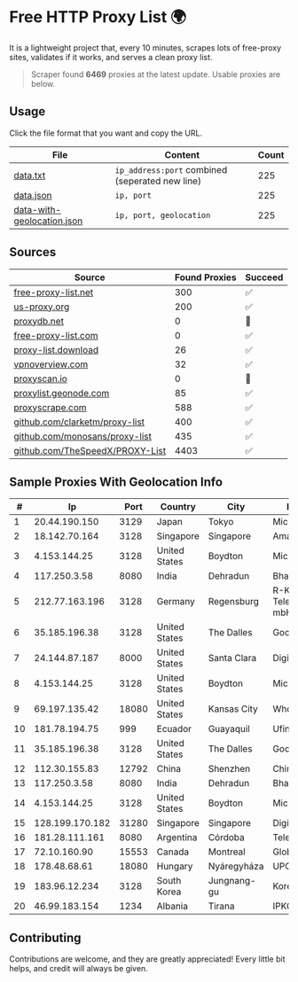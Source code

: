 
# Free HTTP Proxy List 🌍

It is a lightweight project that, every 10 minutes, scrapes lots of free-proxy sites, validates if it works, and serves a clean proxy list.


> Scraper found **6469** proxies at the latest update. Usable proxies are below.

## Usage

Click the file format that you want and copy the URL.


|File|Content|Count|
|----|-------|-----|
|[data.txt](https://raw.githubusercontent.com/themiralay/Proxy-List-World/master/data.txt)|`ip_address:port` combined (seperated new line)|225|
|[data.json](https://raw.githubusercontent.com/themiralay/Proxy-List-World/master/data.json)|`ip, port`|225|
|[data-with-geolocation.json](https://raw.githubusercontent.com/themiralay/Proxy-List-World/master/data-with-geolocation.json)|`ip, port, geolocation`|225|

## Sources

|Source|Found Proxies|Succeed|
|------|-------------|-------|
|[free-proxy-list.net](https://free-proxy-list.net)|300|✅|
|[us-proxy.org](https://www.us-proxy.org)|200|✅|
|[proxydb.net](http://proxydb.net)|0|🚫|
|[free-proxy-list.com](https://free-proxy-list.com/?page=&port=&type%5B%5D=http&type%5B%5D=https&up_time=0&search=Search)|0|✅|
|[proxy-list.download](https://www.proxy-list.download/HTTP)|26|✅|
|[vpnoverview.com](https://vpnoverview.com/privacy/anonymous-browsing/free-proxy-servers)|32|✅|
|[proxyscan.io](https://www.proxyscan.io)|0|🚫|
|[proxylist.geonode.com](https://proxylist.geonode.com/api/proxy-list?limit=300&page=1&sort_by=lastChecked&sort_type=desc&protocols=http,https)|85|✅|
|[proxyscrape.com](https://api.proxyscrape.com/v2/?request=displayproxies&protocol=http&timeout=10000&country=all&ssl=all&anonymity=all)|588|✅|
|[github.com/clarketm/proxy-list](https://raw.githubusercontent.com/clarketm/proxy-list/master/proxy-list-raw.txt)|400|✅|
|[github.com/monosans/proxy-list](https://raw.githubusercontent.com/monosans/proxy-list/main/proxies/http.txt)|435|✅|
|[github.com/TheSpeedX/PROXY-List](https://raw.githubusercontent.com/TheSpeedX/PROXY-List/master/http.txt)|4403|✅|


## Sample Proxies With Geolocation Info

|#|Ip|Port|Country|City|Internet Service Provider|
|-|--|----|-------|----|-------------------------|
|1|20.44.190.150|3129|Japan|Tokyo|Microsoft Corporation|
|2|18.142.70.164|3128|Singapore|Singapore|Amazon Technologies Inc.|
|3|4.153.144.25|3128|United States|Boydton|Microsoft Corporation|
|4|117.250.3.58|8080|India|Dehradun|Bharat Sanchar Nigam Ltd|
|5|212.77.163.196|3128|Germany|Regensburg|R-KOM Regensburger Telekommunikationsgesellschaft mbH & Co. KG|
|6|35.185.196.38|3128|United States|The Dalles|Google LLC|
|7|24.144.87.187|8000|United States|Santa Clara|DigitalOcean, LLC|
|8|4.153.144.25|3128|United States|Boydton|Microsoft Corporation|
|9|69.197.135.42|18080|United States|Kansas City|WholeSale Internet|
|10|181.78.194.75|999|Ecuador|Guayaquil|Ufinet Panama S.A.|
|11|35.185.196.38|3128|United States|The Dalles|Google LLC|
|12|112.30.155.83|12792|China|Shenzhen|China Mobile|
|13|117.250.3.58|8080|India|Dehradun|Bharat Sanchar Nigam Ltd|
|14|4.153.144.25|3128|United States|Boydton|Microsoft Corporation|
|15|128.199.170.182|31280|Singapore|Singapore|DigitalOcean, LLC|
|16|181.28.111.161|8080|Argentina|Córdoba|Telecom Argentina S.A|
|17|72.10.160.90|15553|Canada|Montreal|GloboTech Communications|
|18|178.48.68.61|18080|Hungary|Nyáregyháza|UPC|
|19|183.96.12.234|3128|South Korea|Jungnang-gu|Korea Telecom|
|20|46.99.183.154|1234|Albania|Tirana|IPKO Telecommunications LLC|



## Contributing

Contributions are welcome, and they are greatly appreciated! Every
little bit helps, and credit will always be given.

